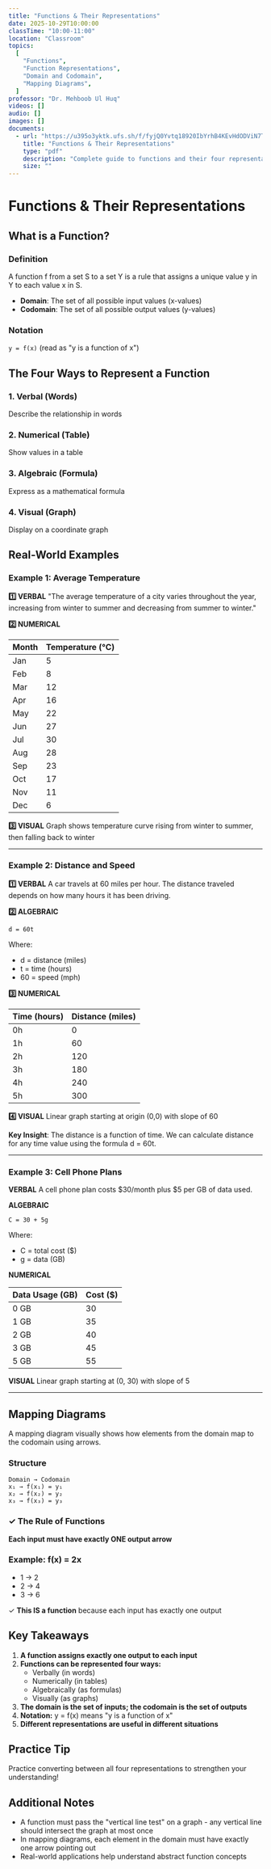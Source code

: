 ```yaml
---
title: "Functions & Their Representations"
date: 2025-10-29T10:00:00
classTime: "10:00-11:00"
location: "Classroom"
topics:
  [
    "Functions",
    "Function Representations",
    "Domain and Codomain",
    "Mapping Diagrams",
  ]
professor: "Dr. Mehboob Ul Huq"
videos: []
audio: []
images: []
documents:
  - url: "https://u395o3yktk.ufs.sh/f/fyjQ0Yvtq18920IbYrhB4KEvHdODViN7T3lyZjzemXYWq5FR"
    title: "Functions & Their Representations"
    type: "pdf"
    description: "Complete guide to functions and their four representations"
    size: ""
---
```


# Functions & Their Representations

## What is a Function?

### Definition

A function f from a set S to a set Y is a rule that assigns a unique value y in Y to each value x in S.

- **Domain**: The set of all possible input values (x-values)
- **Codomain**: The set of all possible output values (y-values)

### Notation

`y = f(x)` (read as "y is a function of x")

## The Four Ways to Represent a Function

### 1. Verbal (Words)

Describe the relationship in words

### 2. Numerical (Table)

Show values in a table

### 3. Algebraic (Formula)

Express as a mathematical formula

### 4. Visual (Graph)

Display on a coordinate graph

## Real-World Examples

### Example 1: Average Temperature

**1️⃣ VERBAL**
"The average temperature of a city varies throughout the year, increasing from winter to summer and decreasing from summer to winter."

**2️⃣ NUMERICAL**

| Month | Temperature (°C) |
| ----- | ---------------- |
| Jan   | 5                |
| Feb   | 8                |
| Mar   | 12               |
| Apr   | 16               |
| May   | 22               |
| Jun   | 27               |
| Jul   | 30               |
| Aug   | 28               |
| Sep   | 23               |
| Oct   | 17               |
| Nov   | 11               |
| Dec   | 6                |

**3️⃣ VISUAL**
Graph shows temperature curve rising from winter to summer, then falling back to winter

---

### Example 2: Distance and Speed

**1️⃣ VERBAL**
A car travels at 60 miles per hour. The distance traveled depends on how many hours it has been driving.

**2️⃣ ALGEBRAIC**

```
d = 60t
```

Where:

- d = distance (miles)
- t = time (hours)
- 60 = speed (mph)

**3️⃣ NUMERICAL**

| Time (hours) | Distance (miles) |
| ------------ | ---------------- |
| 0h           | 0                |
| 1h           | 60               |
| 2h           | 120              |
| 3h           | 180              |
| 4h           | 240              |
| 5h           | 300              |

**4️⃣ VISUAL**
Linear graph starting at origin (0,0) with slope of 60

**Key Insight**: The distance is a function of time. We can calculate distance for any time value using the formula d = 60t.

---

### Example 3: Cell Phone Plans

**VERBAL**
A cell phone plan costs $30/month plus $5 per GB of data used.

**ALGEBRAIC**

```
C = 30 + 5g
```

Where:

- C = total cost ($)
- g = data (GB)

**NUMERICAL**

| Data Usage (GB) | Cost ($) |
| --------------- | -------- |
| 0 GB            | 30       |
| 1 GB            | 35       |
| 2 GB            | 40       |
| 3 GB            | 45       |
| 5 GB            | 55       |

**VISUAL**
Linear graph starting at (0, 30) with slope of 5

---

## Mapping Diagrams

A mapping diagram visually shows how elements from the domain map to the codomain using arrows.

### Structure

```
Domain → Codomain
x₁ → f(x₁) = y₁
x₂ → f(x₂) = y₂
x₃ → f(x₃) = y₃
```

### ✓ The Rule of Functions

**Each input must have exactly ONE output arrow**

### Example: f(x) = 2x

- 1 → 2
- 2 → 4
- 3 → 6

✓ **This IS a function** because each input has exactly one output

## Key Takeaways

1. **A function assigns exactly one output to each input**
2. **Functions can be represented four ways:**
   - Verbally (in words)
   - Numerically (in tables)
   - Algebraically (as formulas)
   - Visually (as graphs)
3. **The domain is the set of inputs; the codomain is the set of outputs**
4. **Notation:** y = f(x) means "y is a function of x"
5. **Different representations are useful in different situations**

## Practice Tip

Practice converting between all four representations to strengthen your understanding!

## Additional Notes

- A function must pass the "vertical line test" on a graph - any vertical line should intersect the graph at most once
- In mapping diagrams, each element in the domain must have exactly one arrow pointing out
- Real-world applications help understand abstract function concepts
